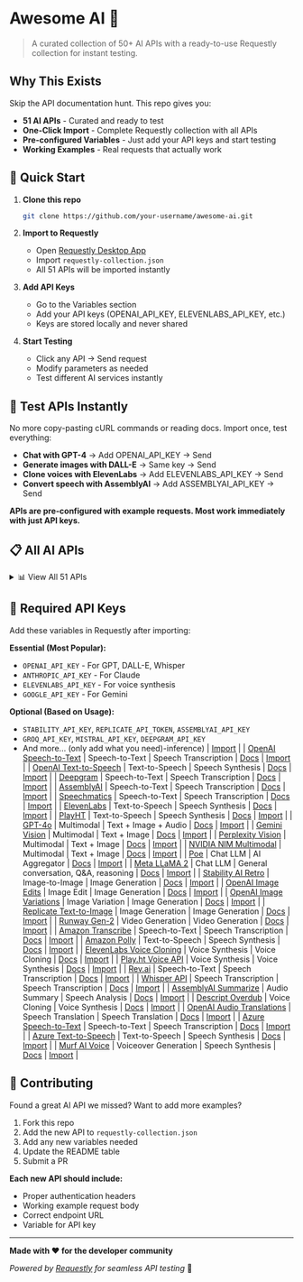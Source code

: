 # Awesome AI 🤖

> A curated collection of 50+ AI APIs with a ready-to-use Requestly collection for instant testing.

## Why This Exists

Skip the API documentation hunt. This repo gives you:
- **51 AI APIs** - Curated and ready to test
- **One-Click Import** - Complete Requestly collection with all APIs
- **Pre-configured Variables** - Just add your API keys and start testing
- **Working Examples** - Real requests that actually work

## 🚀 Quick Start

1. **Clone this repo**
   ```bash
   git clone https://github.com/your-username/awesome-ai.git
   ```

2. **Import to Requestly**
   - Open [Requestly Desktop App](https://requestly.io/desktop/)
   - Import `requestly-collection.json`
   - All 51 APIs will be imported instantly

3. **Add API Keys**
   - Go to the Variables section
   - Add your API keys (OPENAI_API_KEY, ELEVENLABS_API_KEY, etc.)
   - Keys are stored locally and never shared

4. **Start Testing**
   - Click any API → Send request
   - Modify parameters as needed
   - Test different AI services instantly

## 🛝 Test APIs Instantly

No more copy-pasting cURL commands or reading docs. Import once, test everything:

- **Chat with GPT-4** → Add OPENAI_API_KEY → Send
- **Generate images with DALL-E** → Same key → Send  
- **Clone voices with ElevenLabs** → Add ELEVENLABS_API_KEY → Send
- **Convert speech with AssemblyAI** → Add ASSEMBLYAI_API_KEY → Send

**APIs are pre-configured with example requests. Most work immediately with just API keys.**

## 📋 All AI APIs

<details>
<summary>📊 View All 51 APIs</summary>

| Name | Type | Use Cases | Official Docs |
|------|------|-----------|---------------|
| OpenAI Chat Completions | Chat LLM | General conversation, Q&A, reasoning | [Docs](https://platform.openai.com/docs/api-reference/chat) |
| Anthropic Claude | Chat LLM | General conversation, Q&A, reasoning | [Docs](https://docs.anthropic.com/claude/reference/messages_post) |
| Google Gemini | Multimodal LLM | General conversation, Q&A, reasoning | [Docs](https://ai.google.dev/api/rest) |
| Mistral | Chat LLM | General conversation, Q&A, reasoning | [Docs](https://docs.mistral.ai/api/) |
| Cohere | Chat LLM | General conversation, Q&A, reasoning | [Docs](https://docs.cohere.com/reference/chat) |
| AI21 Labs | Chat LLM | General conversation, Q&A, reasoning | [Docs](https://docs.ai21.com/reference/jamba-complete-api-ref) |
| Perplexity | Chat LLM | General conversation, Q&A, reasoning | [Docs](https://docs.perplexity.ai/reference/post_chat_completions) |
| OpenRouter | LLM Router | Aggregator | [Docs](https://openrouter.ai/docs) |
| Together AI | Chat LLM | General conversation, Q&A, reasoning | [Docs](https://docs.together.ai/reference/chat-completions) |
| Groq | Chat LLM | General conversation, Q&A, reasoning | [Docs](https://console.groq.com/docs/quickstart) |
| DeepSeek | Chat LLM | General conversation, Q&A, reasoning | [Docs](https://platform.deepseek.com/api-docs/) |
| xAI Grok | Chat LLM | General conversation, Q&A, reasoning | [Docs](https://docs.x.ai/api) |
| NVIDIA NIM | Chat LLM | General conversation, Q&A, reasoning | [Docs](https://docs.nvidia.com/nim/) |
| Amazon Bedrock | Model Hub | General conversation, Q&A, reasoning | [Docs](https://docs.aws.amazon.com/bedrock/latest/userguide/what-is-bedrock.html) |
| Azure OpenAI | Chat LLM | General conversation, Q&A, reasoning | [Docs](https://learn.microsoft.com/en-us/azure/ai-services/openai/) |
| IBM watsonx.ai | Chat LLM | General conversation, Q&A, reasoning | [Docs](https://cloud.ibm.com/apidocs/watsonx-ai) |
| Databricks Mosaic AI | Gateway | General conversation, Q&A, reasoning | [Docs](https://docs.databricks.com/en/machine-learning/model-serving/ai-gateway.html) |
| OpenAI DALL·E | Image Generation | Image Generation | [Docs](https://platform.openai.com/docs/api-reference/images) |
| Stability AI | Image Generation | Image Generation | [Docs](https://platform.stability.ai/docs/api-reference) |
| Replicate | Model Inference | AI Aggregator | [Docs](https://replicate.com/docs/reference/http) |
| Hugging Face | Model Inference | AI Aggregator | [Docs](https://huggingface.co/docs/api-inference) |
| OpenAI Speech-to-Text | Speech-to-Text | Speech Transcription | [Docs](https://platform.openai.com/docs/api-reference/audio) |
| OpenAI Text-to-Speech | Text-to-Speech | Speech Synthesis | [Docs](https://platform.openai.com/docs/api-reference/audio) |
| Deepgram | Speech-to-Text | Speech Transcription | [Docs](https://developers.deepgram.com/reference/listen-live) |
| AssemblyAI | Speech-to-Text | Speech Transcription | [Docs](https://www.assemblyai.com/docs/api-reference) |
| Speechmatics | Speech-to-Text | Speech Transcription | [Docs](https://docs.speechmatics.com/introduction) |
| ElevenLabs | Text-to-Speech | Speech Synthesis | [Docs](https://elevenlabs.io/docs/api-reference) |
| PlayHT | Text-to-Speech | Speech Synthesis | [Docs](https://docs.play.ht/reference/api-getting-started) |
| GPT-4o | Multimodal | Text + Image + Audio | [Docs](https://platform.openai.com/docs/models/gpt-4o) |
| Gemini Vision | Multimodal | Text + Image | [Docs](https://ai.google.dev/gemini-api/docs/vision) |
| Perplexity Vision | Multimodal | Text + Image | [Docs](https://docs.perplexity.ai/reference/post_chat_completions) |
| NVIDIA NIM Multimodal | Multimodal | Text + Image | [Docs](https://docs.nvidia.com/nim/) |
| Poe | Chat LLM | AI Aggregator | [Docs](https://developer.poe.com/server-bots/quick-start) |
| Meta LLaMA 2 | Chat LLM | General conversation, Q&A, reasoning | [Docs](https://llama.meta.com/docs/) |
| Stability AI Retro | Image-to-Image | Image Generation | [Docs](https://platform.stability.ai/docs/api-reference) |
| OpenAI Image Edits | Image Edit | Image Generation | [Docs](https://platform.openai.com/docs/api-reference/images/createEdit) |
| OpenAI Image Variations | Image Variation | Image Generation | [Docs](https://platform.openai.com/docs/api-reference/images/createVariation) |
| Replicate Text-to-Image | Image Generation | Image Generation | [Docs](https://replicate.com/docs/reference/http) |
| Runway Gen-2 | Video Generation | Video Generation | [Docs](https://docs.runwayml.com/reference/inferences) |
| Amazon Transcribe | Speech-to-Text | Speech Transcription | [Docs](https://docs.aws.amazon.com/transcribe/) |
| Amazon Polly | Text-to-Speech | Speech Synthesis | [Docs](https://docs.aws.amazon.com/polly/) |
| ElevenLabs Voice Cloning | Voice Synthesis | Voice Cloning | [Docs](https://elevenlabs.io/docs/api-reference) |
| Play.ht Voice API | Voice Synthesis | Voice Synthesis | [Docs](https://docs.play.ht/reference/api-getting-started) |
| Rev.ai | Speech-to-Text | Speech Transcription | [Docs](https://docs.rev.ai/api/asynchronous/) |
| Whisper API | Speech Transcription | Speech Transcription | [Docs](https://platform.openai.com/docs/api-reference/audio) |
| AssemblyAI Summarize | Audio Summary | Speech Analysis | [Docs](https://www.assemblyai.com/docs/api-reference) |
| Descript Overdub | Voice Cloning | Voice Synthesis | [Docs](https://www.descript.com/api) |
| OpenAI Audio Translations | Speech Translation | Speech Translation | [Docs](https://platform.openai.com/docs/api-reference/audio) |
| Azure Speech-to-Text | Speech-to-Text | Speech Transcription | [Docs](https://docs.microsoft.com/en-us/azure/cognitive-services/speech-service/) |
| Azure Text-to-Speech | Text-to-Speech | Speech Synthesis | [Docs](https://docs.microsoft.com/en-us/azure/cognitive-services/speech-service/) |
| Murf AI Voice | Voiceover Generation | Speech Synthesis | [Docs](https://murf.ai/resources/api-documentation/) |

</details>

## 🔑 Required API Keys

Add these variables in Requestly after importing:

**Essential (Most Popular):**
- `OPENAI_API_KEY` - For GPT, DALL-E, Whisper
- `ANTHROPIC_API_KEY` - For Claude  
- `ELEVENLABS_API_KEY` - For voice synthesis
- `GOOGLE_API_KEY` - For Gemini

**Optional (Based on Usage):**
- `STABILITY_API_KEY`, `REPLICATE_API_TOKEN`, `ASSEMBLYAI_API_KEY`
- `GROQ_API_KEY`, `MISTRAL_API_KEY`, `DEEPGRAM_API_KEY`
- And more... (only add what you need)-inference) | [Import](/playground/requestly-collections/huggingface.json) |
| [OpenAI Speech-to-Text](/apis/speech/openai-stt.md) | Speech-to-Text | Speech Transcription | [Docs](https://platform.openai.com/docs/api-reference/audio) | [Import](/playground/requestly-collections/openai-stt.json) |
| [OpenAI Text-to-Speech](/apis/speech/openai-tts.md) | Text-to-Speech | Speech Synthesis | [Docs](https://platform.openai.com/docs/api-reference/audio) | [Import](/playground/requestly-collections/openai-tts.json) |
| [Deepgram](/apis/speech/deepgram.md) | Speech-to-Text | Speech Transcription | [Docs](https://developers.deepgram.com/reference/listen-live) | [Import](/playground/requestly-collections/deepgram.json) |
| [AssemblyAI](/apis/speech/assemblyai.md) | Speech-to-Text | Speech Transcription | [Docs](https://www.assemblyai.com/docs/api-reference) | [Import](/playground/requestly-collections/assemblyai.json) |
| [Speechmatics](/apis/speech/speechmatics.md) | Speech-to-Text | Speech Transcription | [Docs](https://docs.speechmatics.com/introduction) | [Import](/playground/requestly-collections/speechmatics.json) |
| [ElevenLabs](/apis/speech/elevenlabs.md) | Text-to-Speech | Speech Synthesis | [Docs](https://elevenlabs.io/docs/api-reference) | [Import](/playground/requestly-collections/elevenlabs.json) |
| [PlayHT](/apis/speech/playht.md) | Text-to-Speech | Speech Synthesis | [Docs](https://docs.play.ht/reference/api-getting-started) | [Import](/playground/requestly-collections/playht.json) |
| [GPT-4o](/apis/multimodal/gpt-4o.md) | Multimodal | Text + Image + Audio | [Docs](https://platform.openai.com/docs/models/gpt-4o) | [Import](/playground/requestly-collections/gpt-4o.json) |
| [Gemini Vision](/apis/multimodal/gemini-vision.md) | Multimodal | Text + Image | [Docs](https://ai.google.dev/gemini-api/docs/vision) | [Import](/playground/requestly-collections/gemini-vision.json) |
| [Perplexity Vision](/apis/multimodal/perplexity-vision.md) | Multimodal | Text + Image | [Docs](https://docs.perplexity.ai/reference/post_chat_completions) | [Import](/playground/requestly-collections/perplexity-vision.json) |
| [NVIDIA NIM Multimodal](/apis/multimodal/nvidia-nim-multimodal.md) | Multimodal | Text + Image | [Docs](https://docs.nvidia.com/nim/) | [Import](/playground/requestly-collections/nvidia-nim-multimodal.json) |
| [Poe](/apis/aggregators/poe.md) | Chat LLM | AI Aggregator | [Docs](https://developer.poe.com/server-bots/quick-start) | [Import](/playground/requestly-collections/poe.json) |
| [Meta LLaMA 2](/apis/chat-llm/llama2.md) | Chat LLM | General conversation, Q&A, reasoning | [Docs](https://llama.meta.com/docs/) | [Import](/playground/requestly-collections/llama2.json) |
| [Stability AI Retro](/apis/image-generation/stability-retro.md) | Image-to-Image | Image Generation | [Docs](https://platform.stability.ai/docs/api-reference) | [Import](/playground/requestly-collections/stability-retro.json) |
| [OpenAI Image Edits](/apis/image-generation/openai-image-edits.md) | Image Edit | Image Generation | [Docs](https://platform.openai.com/docs/api-reference/images/createEdit) | [Import](/playground/requestly-collections/openai-image-edits.json) |
| [OpenAI Image Variations](/apis/image-generation/openai-image-variations.md) | Image Variation | Image Generation | [Docs](https://platform.openai.com/docs/api-reference/images/createVariation) | [Import](/playground/requestly-collections/openai-image-variations.json) |
| [Replicate Text-to-Image](/apis/image-generation/replicate-text-to-image.md) | Image Generation | Image Generation | [Docs](https://replicate.com/docs/reference/http) | [Import](/playground/requestly-collections/replicate-text-to-image.json) |
| [Runway Gen-2](/apis/image-generation/runway.md) | Video Generation | Video Generation | [Docs](https://docs.runwayml.com/reference/inferences) | [Import](/playground/requestly-collections/runway.json) |
| [Amazon Transcribe](/apis/speech/amazon-transcribe.md) | Speech-to-Text | Speech Transcription | [Docs](https://docs.aws.amazon.com/transcribe/) | [Import](/playground/requestly-collections/amazon-transcribe.json) |
| [Amazon Polly](/apis/speech/amazon-polly.md) | Text-to-Speech | Speech Synthesis | [Docs](https://docs.aws.amazon.com/polly/) | [Import](/playground/requestly-collections/amazon-polly.json) |
| [ElevenLabs Voice Cloning](/apis/speech/elevenlabs-voice-cloning.md) | Voice Synthesis | Voice Cloning | [Docs](https://elevenlabs.io/docs/api-reference) | [Import](/playground/requestly-collections/elevenlabs-voice-cloning.json) |
| [Play.ht Voice API](/apis/speech/playht-voice.md) | Voice Synthesis | Voice Synthesis | [Docs](https://docs.play.ht/reference/api-getting-started) | [Import](/playground/requestly-collections/playht-voice.json) |
| [Rev.ai](/apis/speech/revai.md) | Speech-to-Text | Speech Transcription | [Docs](https://docs.rev.ai/api/asynchronous/) | [Import](/playground/requestly-collections/revai.json) |
| [Whisper API](/apis/speech/whisper.md) | Speech Transcription | Speech Transcription | [Docs](https://platform.openai.com/docs/api-reference/audio) | [Import](/playground/requestly-collections/whisper.json) |
| [AssemblyAI Summarize](/apis/speech/assemblyai-summarize.md) | Audio Summary | Speech Analysis | [Docs](https://www.assemblyai.com/docs/api-reference) | [Import](/playground/requestly-collections/assemblyai-summarize.json) |
| [Descript Overdub](/apis/speech/descript.md) | Voice Cloning | Voice Synthesis | [Docs](https://www.descript.com/api) | [Import](/playground/requestly-collections/descript.json) |
| [OpenAI Audio Translations](/apis/speech/openai-translations.md) | Speech Translation | Speech Translation | [Docs](https://platform.openai.com/docs/api-reference/audio) | [Import](/playground/requestly-collections/openai-translations.json) |
| [Azure Speech-to-Text](/apis/speech/azure-stt.md) | Speech-to-Text | Speech Transcription | [Docs](https://docs.microsoft.com/en-us/azure/cognitive-services/speech-service/) | [Import](/playground/requestly-collections/azure-stt.json) |
| [Azure Text-to-Speech](/apis/speech/azure-tts.md) | Text-to-Speech | Speech Synthesis | [Docs](https://docs.microsoft.com/en-us/azure/cognitive-services/speech-service/) | [Import](/playground/requestly-collections/azure-tts.json) |
| [Murf AI Voice](/apis/speech/murf.md) | Voiceover Generation | Speech Synthesis | [Docs](https://murf.ai/resources/api-documentation/) | [Import](/playground/requestly-collections/murf.json) |

</details>

## 🤝 Contributing

Found a great AI API we missed? Want to add more examples?

1. Fork this repo
2. Add the new API to `requestly-collection.json`
3. Add any new variables needed
4. Update the README table
5. Submit a PR

**Each new API should include:**
- Proper authentication headers
- Working example request body
- Correct endpoint URL
- Variable for API key

---

**Made with ❤️ for the developer community**

*Powered by [Requestly](https://requestly.io) for seamless API testing* 🚀
